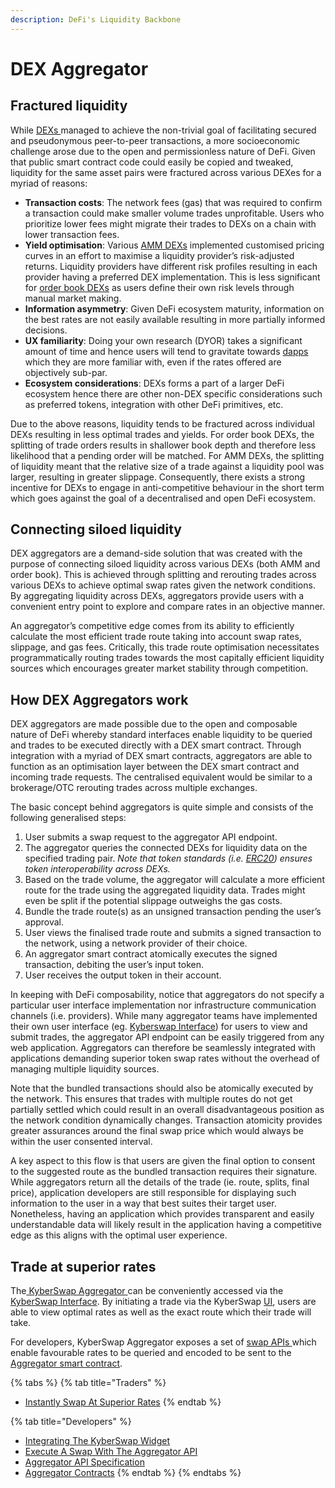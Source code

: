 ```yaml
---
description: DeFi's Liquidity Backbone
---
```


# DEX Aggregator

## Fractured liquidity

While [DEXs ](decentralised-exchange-dex.md)managed to achieve the non-trivial goal of facilitating secured and pseudonymous peer-to-peer transactions, a more socioeconomic challenge arose due to the open and permissionless nature of DeFi. Given that public smart contract code could easily be copied and tweaked, liquidity for the same asset pairs were fractured across various DEXes for a myriad of reasons:

* **Transaction costs**: The network fees (gas) that was required to confirm a transaction could make smaller volume trades unprofitable. Users who prioritize lower fees might migrate their trades to DEXs on a chain with lower transaction fees.
* **Yield optimisation**: Various [AMM DEXs](automated-market-maker.md) implemented customised pricing curves in an effort to maximise a liquidity provider’s risk-adjusted returns. Liquidity providers have different risk profiles resulting in each provider having a preferred DEX implementation. This is less significant for [order book DEXs](order-book.md) as users define their own risk levels through manual market making.
* **Information asymmetry**: Given DeFi ecosystem maturity, information on the best rates are not easily available resulting in more partially informed decisions.
* **UX familiarity**: Doing your own research (DYOR) takes a significant amount of time and hence users will tend to gravitate towards [dapps](../decentralized-technologies/draft-dapps.md) which they are more familiar with, even if the rates offered are objectively sub-par.
* **Ecosystem considerations**: DEXs forms a part of a larger DeFi ecosystem hence there are other non-DEX specific considerations such as preferred tokens, integration with other DeFi primitives, etc.

Due to the above reasons, liquidity tends to be fractured across individual DEXs resulting in less optimal trades and yields. For order book DEXs, the splitting of trade orders results in shallower book depth and therefore less likelihood that a pending order will be matched. For AMM DEXs, the splitting of liquidity meant that the relative size of a trade against a liquidity pool was larger, resulting in greater slippage. Consequently, there exists a strong incentive for DEXs to engage in anti-competitive behaviour in the short term which goes against the goal of a decentralised and open DeFi ecosystem.

## Connecting siloed liquidity

DEX aggregators are a demand-side solution that was created with the purpose of connecting siloed liquidity across various DEXs (both AMM and order book). This is achieved through splitting and rerouting trades across various DEXs to achieve optimal swap rates given the network conditions. By aggregating liquidity across DEXs, aggregators provide users with a convenient entry point to explore and compare rates in an objective manner.

An aggregator’s competitive edge comes from its ability to efficiently calculate the most efficient trade route taking into account swap rates, slippage, and gas fees. Critically, this trade route optimisation necessitates programmatically routing trades towards the most capitally efficient liquidity sources which encourages greater market stability through competition.

## How DEX Aggregators work

DEX aggregators are made possible due to the open and composable nature of DeFi whereby standard interfaces enable liquidity to be queried and trades to be executed directly with a DEX smart contract. Through integration with a myriad of DEX smart contracts, aggregators are able to function as an optimisation layer between the DEX smart contract and incoming trade requests. The centralised equivalent would be similar to a brokerage/OTC rerouting trades across multiple exchanges.

The basic concept behind aggregators is quite simple and consists of the following generalised steps:

1. User submits a swap request to the aggregator API endpoint.
2. The aggregator queries the connected DEXs for liquidity data on the specified trading pair. _Note that token standards (i.e._ [_ERC20_](tokens.md#token-standards)_) ensures token interoperability across DEXs._
3. Based on the trade volume, the aggregator will calculate a more efficient route for the trade using the aggregated liquidity data. Trades might even be split if the potential slippage outweighs the gas costs.
4. Bundle the trade route(s) as an unsigned transaction pending the user’s approval.
5. User views the finalised trade route and submits a signed transaction to the network, using a network provider of their choice.
6. An aggregator smart contract atomically executes the signed transaction, debiting the user’s input token.
7. User receives the output token in their account.

In keeping with DeFi composability, notice that aggregators do not specify a particular user interface implementation nor infrastructure communication channels (i.e. providers). While many aggregator teams have implemented their own user interface (eg. [Kyberswap Interface](../../../kyberswap-solutions/kyberswap-interface/)) for users to view and submit trades, the aggregator API endpoint can be easily triggered from any web application. Aggregators can therefore be seamlessly integrated with applications demanding superior token swap rates without the overhead of managing multiple liquidity sources.

Note that the bundled transactions should also be atomically executed by the network. This ensures that trades with multiple routes do not get partially settled which could result in an overall disadvantageous position as the network condition dynamically changes. Transaction atomicity provides greater assurances around the final swap price which would always be within the user consented interval.

A key aspect to this flow is that users are given the final option to consent to the suggested route as the bundled transaction requires their signature. While aggregators return all the details of the trade (ie. route, splits, final price), application developers are still responsible for displaying such information to the user in a way that best suites their target user. Nonetheless, having an application which provides transparent and easily understandable data will likely result in the application having a competitive edge as this aligns with the optimal user experience.

## Trade at superior rates

The[ KyberSwap Aggregator ](../../../kyberswap-solutions/kyberswap-aggregator/)can be conveniently accessed via the [KyberSwap Interface](../../../kyberswap-solutions/kyberswap-interface/). By initiating a trade via the KyberSwap [UI](https://kyberswap.com/swap), users are able to view optimal rates as well as the exact route which their trade will take.

For developers, KyberSwap Aggregator exposes a set of [swap APIs ](../../../kyberswap-solutions/kyberswap-aggregator/aggregator-api-specification/)which enable favourable rates to be queried and encoded to be sent to the [Aggregator smart contract](../../../kyberswap-solutions/kyberswap-aggregator/contracts/aggregator-contract-addresses.md).

{% tabs %}
{% tab title="Traders" %}
* [Instantly Swap At Superior Rates](broken-reference)
{% endtab %}

{% tab title="Developers" %}
* [Integrating The KyberSwap Widget](../../../kyberswap-solutions/kyberswap-widget/developer-guides/integrating-the-kyberswap-widget.md)
* [Execute A Swap With The Aggregator API](../../../kyberswap-solutions/kyberswap-aggregator/developer-guides/execute-a-swap-with-the-aggregator-api.md)
* [Aggregator API Specification](../../../kyberswap-solutions/kyberswap-aggregator/aggregator-api-specification/)
* [Aggregator Contracts](../../../kyberswap-solutions/kyberswap-aggregator/contracts/)
{% endtab %}
{% endtabs %}
